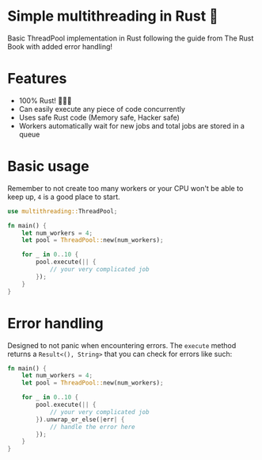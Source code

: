 # Simple multithreading in Rust 🦀

Basic ThreadPool implementation in Rust following the guide from The Rust Book with added error handling!

# Features

- 100% Rust! 🦀🦀🦀
- Can easily execute any piece of code concurrently
- Uses safe Rust code (Memory safe, Hacker safe)
- Workers automatically wait for new jobs and total jobs are stored in a queue

# Basic usage

Remember to not create too many workers or your CPU won't be able to keep up, `4` is a good place to start.
```rs
use multithreading::ThreadPool;

fn main() {
    let num_workers = 4;
    let pool = ThreadPool::new(num_workers);

    for _ in 0..10 {
        pool.execute(|| {
            // your very complicated job
        });
    }
}
```

# Error handling

Designed to not panic when encountering errors.
The `execute` method returns a `Result<(), String>` that you can check for errors like such:

```rs
fn main() {
    let num_workers = 4;
    let pool = ThreadPool::new(num_workers);

    for _ in 0..10 {
        pool.execute(|| {
            // your very complicated job
        }).unwrap_or_else(|err| {
            // handle the error here
        });
    }
}
